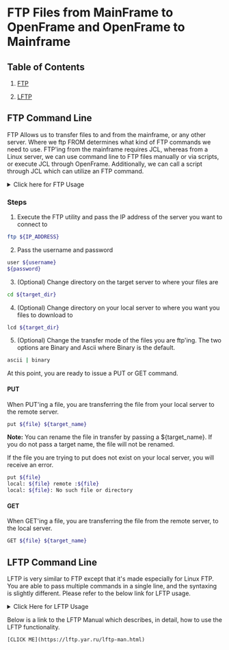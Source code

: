 # FTP Files from MainFrame to OpenFrame and OpenFrame to Mainframe

## Table of Contents

1. [FTP](#ftp-command-line)

2. [LFTP](#lftp-command-line)

## FTP Command Line

FTP Allows us to transfer files to and from the mainframe, or any other server. Where we ftp FROM determines what kind of FTP commands we need to use. FTP'ing from the mainframe requires JCL, whereas from a Linux server, we can use command line to FTP files manually or via scripts, or execute JCL through OpenFrame. Additionally, we can call a script through JCL which can utilize an FTP command.

<details>
	<summary>
		Click here for FTP Usage
	</summary>
	[mkoziel@ofdemo ~]$ ftp -h

	Usage: { ftp | pftp } [-Apinegvtd] [hostname]
	   -A: enable active mode
	   -p: enable passive mode (default for ftp and pftp)
	   -i: turn off prompting during mget
	   -n: inhibit auto-login
	   -e: disable readline support, if present
	   -g: disable filename globbing
	   -m: don't force data channel interface to the same as control channel
	   -v: verbose mode
	   -t: enable packet tracing [nonfunctional]
	   -d: enable debugging
</details>

### Steps

1. Execute the FTP utility and pass the IP address of the server you want to connect to

```bash
ftp ${IP_ADDRESS}
```

2. Pass the username and password
```bash
user ${username}
${password}
```

3. (Optional) Change directory on the target server to where your files are

```bash
cd ${target_dir}
```

4. (Optional) Change directory on your local server to where you want you files to download to

```bash
lcd ${target_dir}
```

5. (Optional) Change the transfer mode of the files you are ftp'ing. The two options are Binary and Ascii where Binary is the default.

```bash
ascii | binary
```

At this point, you are ready to issue a PUT or GET command.

#### PUT

When PUT'ing a file, you are transferring the file from your local server to the remote server. 

```bash
put ${file} ${target_name}
```

**Note:** You can rename the file in transfer by passing a ${target_name}. If you do not pass a target name, the file will not be renamed.

If the file you are trying to put does not exist on your local server, you will receive an error.

```bash
put ${file}
local: ${file} remote :${file}
local: ${file}: No such file or directory
```

#### GET

When GET'ing a file, you are transferring the file from the remote server, to the local server. 

```bash
GET ${file} ${target_name}
```

## LFTP Command Line

LFTP is very similar to FTP except that it's made especially for Linux FTP. You are able to pass multiple commands in a single line, and the syntaxing is slightly different. Please refer to the below link for LFTP usage.

<details>
	<summary>
		Click Here for LFTP Usage
	</summary>
	[mkoziel@ofdemo ~]$ ftp -h

	Usage: { ftp | pftp } [-Apinegvtd] [hostname]
	   -A: enable active mode
	   -p: enable passive mode (default for ftp and pftp)
	   -i: turn off prompting during mget
	   -n: inhibit auto-login
	   -e: disable readline support, if present
	   -g: disable filename globbing
	   -m: don't force data channel interface to the same as control channel
	   -v: verbose mode
	   -t: enable packet tracing [nonfunctional]
	   -d: enable debugging
</details>

Below is a link to the LFTP Manual which describes, in detail, how to use the LFTP functionality.

	[CLICK ME](https://lftp.yar.ru/lftp-man.html)

